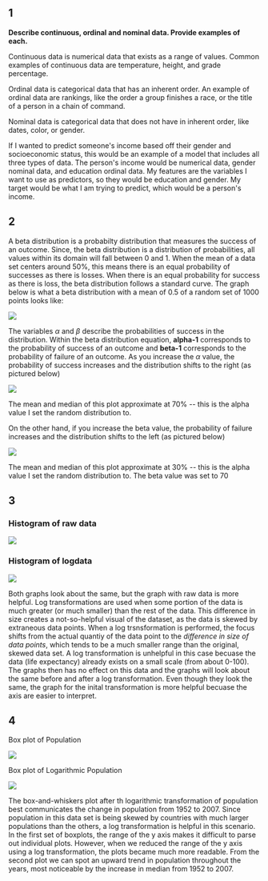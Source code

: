 ## 1 

**Describe continuous, ordinal and nominal data. Provide examples of each.**

Continuous data is numerical data that exists as a range of values. Common examples of continuous data are temperature, height, and grade percentage. 

Ordinal data is categorical data that has an inherent order. An example of ordinal data are rankings, like the order a group finishes a race, or the title of a person in a chain of command. 

Nominal data is categorical data that does not have in inherent order, like dates, color, or gender.

If I wanted to predict someone's income based off their gender and socioeconomic status, this would be an example of a model that includes all three types of data. The person's income would be numerical data, gender nominal data, and education ordinal data. 
My features are the variables I want to use as predictors, so they would be education and gender. My target would be what I am trying to predict, which would be a person's income. 

## 2 

A beta distribution is a probabilty distribution that measures the success of an outcome. Since, the beta distribution is a distribution of probabilities, all values within its domain will fall between 0 and 1. When the mean of a data set centers around 50%, this means there is an equal probability of successes as there is losses. When there is an equal probability for success as there is loss, the beta distribution follows a standard curve. The graph below is what a beta distribution with a mean of 0.5 of a random set of 1000 points looks like:

![](even.png)

The variables $\alpha$ and $\beta$ describe the probabilities of success in the distribution. Within the beta distribution equation, **alpha-1** corresponds to the probability of success of an outcome and **beta-1** corresponds to the probability of failure of an outcome. As you increase the $\alpha$ value, the probability of success increases and the distribution shifts to the right (as pictured below)  

![](right_skewed.png)

The mean and median of this plot approximate at 70% -- this is the alpha value I set the random distribution to.


On the other hand, if you increase the beta value, the probability of failure increases and the distribution shifts to the left (as pictured below) 

![](left_skewed.png)

The mean and median of this plot approximate at 30% -- this is the alpha value I set the random distribution to. The beta value was set to 70 

## 3 

### Histogram of raw data

![](lifexp_hist.png)


### Histogram of logdata

![](log_lifexp_hist.png)

Both graphs look about the same, but the graph with raw data is more helpful. Log transformations are used when some portion of the data is much greater (or much smaller) than the rest of the data. This difference in size creates a not-so-helpful visual of the dataset, as the data is skewed by extraneous data points. When a log trsnsformation is performed, the focus shifts from the actual quantiy of the data point to the _difference in size of data points_, which tends to be a much smaller range than the original, skewed data set. A log transformation is unhelpful in this case becuase the data (life expectancy) already exists on a small scale (from about 0-100). The graphs then has no effect on this data and the graphs will look about the same before and after a log transformation. Even though they look the same, the graph for the inital transformation is more helpful becuase the axis are easier to interpret.


## 4 

Box plot of Population

![](popbox.png)

Box plot of Logarithmic Population

![](logpopbox.png)

The box-and-whiskers plot after th logarithmic transformation of population best communicates the change in population from 1952 to 2007. Since population in this data set is being skewed by countries with much larger populations than the others, a log transformation is helpful in this scenario. In the first set of boxplots, the range of the y axis makes it difficult to parse out individual plots. However, when we reduced the range of the y axis using a log transformation, the plots became much more readable. From the second plot we can spot an upward trend in population throughout the years, most noticeable by the increase in median from 1952 to 2007. 
